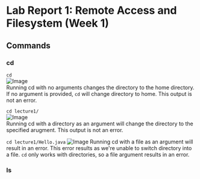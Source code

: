 # Lab Report 1: Remote Access and Filesystem (Week 1)

## Commands

### cd

```cd```  
![Image](./images/cd1.png)  
Running cd with no arguments changes the directory to the home directory. If no argument is provided, `cd` will change directory to home. This output is not an error.

```cd lecture1/```  
![Image](./images/cd2.png)  
Running cd with a directory as an argument will change the directory to the specified arugment. This output is not an error. 

```cd lecture1/Hello.java```
![Image](./images/cd3.png)
Running cd with a file as an argument will result in an error. This error results as we're unable to switch directory into a file. `cd` only works with directories, so a file argument results in an error.

### ls
